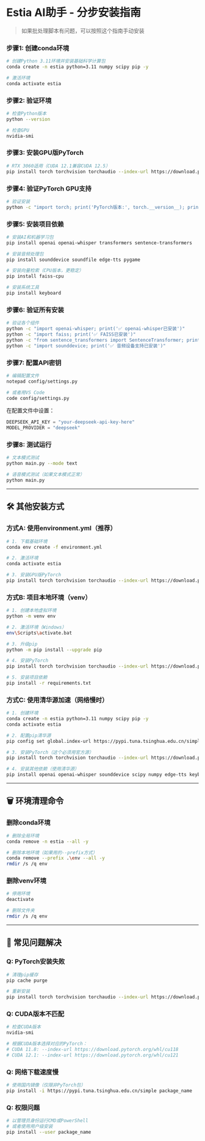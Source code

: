 # Estia AI助手 - 分步安装指南

> 如果批处理脚本有问题，可以按照这个指南手动安装

### 步骤1: 创建conda环境
```bash
# 创建Python 3.11环境并安装基础科学计算包
conda create -n estia python=3.11 numpy scipy pip -y

# 激活环境
conda activate estia
```

### 步骤2: 验证环境
```bash
# 检查Python版本
python --version

# 检查GPU
nvidia-smi
```

### 步骤3: 安装GPU版PyTorch
```bash
# RTX 3060适用（CUDA 12.1兼容CUDA 12.5）
pip install torch torchvision torchaudio --index-url https://download.pytorch.org/whl/cu121
```

### 步骤4: 验证PyTorch GPU支持
```bash
# 验证安装
python -c "import torch; print('PyTorch版本:', torch.__version__); print('CUDA可用:', torch.cuda.is_available())"
```

### 步骤5: 安装项目依赖
```bash
# 安装AI和机器学习包
pip install openai openai-whisper transformers sentence-transformers

# 安装音频处理包
pip install sounddevice soundfile edge-tts pygame

# 安装向量检索（CPU版本，更稳定）
pip install faiss-cpu

# 安装系统工具
pip install keyboard
```

### 步骤6: 验证所有安装
```bash
# 验证各个组件
python -c "import openai-whisper; print('✅ openai-whisper已安装')"
python -c "import faiss; print('✅ FAISS已安装')"
python -c "from sentence_transformers import SentenceTransformer; print('✅ sentence-transformers已安装')"
python -c "import sounddevice; print('✅ 音频设备支持已安装')"
```

### 步骤7: 配置API密钥
```bash
# 编辑配置文件
notepad config/settings.py

# 或者用VS Code
code config/settings.py
```

在配置文件中设置：
```python
DEEPSEEK_API_KEY = "your-deepseek-api-key-here"
MODEL_PROVIDER = "deepseek"
```

### 步骤8: 测试运行
```bash
# 文本模式测试
python main.py --mode text

# 语音模式测试（如果文本模式正常）
python main.py
```

---

## 🛠️ 其他安装方式

### 方式A: 使用environment.yml（推荐）
```bash
# 1. 下载基础环境
conda env create -f environment.yml

# 2. 激活环境
conda activate estia

# 3. 安装GPU版PyTorch
pip install torch torchvision torchaudio --index-url https://download.pytorch.org/whl/cu121
```

### 方式B: 项目本地环境（venv）
```bash
# 1. 创建本地虚拟环境
python -m venv env

# 2. 激活环境（Windows）
env\Scripts\activate.bat

# 3. 升级pip
python -m pip install --upgrade pip

# 4. 安装PyTorch
pip install torch torchvision torchaudio --index-url https://download.pytorch.org/whl/cu121

# 5. 安装项目依赖
pip install -r requirements.txt
```

### 方式C: 使用清华源加速（网络慢时）
```bash
# 1. 创建环境
conda create -n estia python=3.11 numpy scipy pip -y
conda activate estia

# 2. 配置pip清华源
pip config set global.index-url https://pypi.tuna.tsinghua.edu.cn/simple

# 3. 安装PyTorch（这个必须用官方源）
pip install torch torchvision torchaudio --index-url https://download.pytorch.org/whl/cu121

# 4. 安装其他依赖（使用清华源）
pip install openai openai-whisper sounddevice scipy numpy edge-tts keyboard pygame transformers soundfile sentence-transformers faiss-cpu
```

---

## 🗑️ 环境清理命令

### 删除conda环境
```bash
# 删除全局环境
conda remove -n estia --all -y

# 删除本地环境（如果用的--prefix方式）
conda remove --prefix .\env --all -y
rmdir /s /q env
```

### 删除venv环境
```bash
# 停用环境
deactivate

# 删除文件夹
rmdir /s /q env
```

---

## 🔧 常见问题解决

### Q: PyTorch安装失败
```bash
# 清理pip缓存
pip cache purge

# 重新安装
pip install torch torchvision torchaudio --index-url https://download.pytorch.org/whl/cu121 --no-cache-dir
```

### Q: CUDA版本不匹配
```bash
# 检查CUDA版本
nvidia-smi

# 根据CUDA版本选择对应的PyTorch：
# CUDA 11.8: --index-url https://download.pytorch.org/whl/cu118
# CUDA 12.1: --index-url https://download.pytorch.org/whl/cu121
```

### Q: 网络下载速度慢
```bash
# 使用国内镜像（仅限非PyTorch包）
pip install -i https://pypi.tuna.tsinghua.edu.cn/simple package_name
```

### Q: 权限问题
```bash
# 以管理员身份运行CMD或PowerShell
# 或者使用用户级安装
pip install --user package_name
``` 